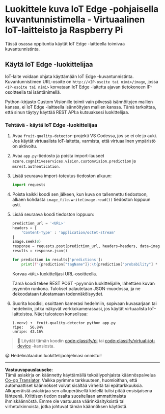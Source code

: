 <!--
CO_OP_TRANSLATOR_METADATA:
{
  "original_hash": "50151d9f9dce2801348a93880ef16d86",
  "translation_date": "2025-08-27T20:52:28+00:00",
  "source_file": "4-manufacturing/lessons/3-run-fruit-detector-edge/single-board-computer.md",
  "language_code": "fi"
}
-->
# Luokittele kuva IoT Edge -pohjaisella kuvantunnistimella - Virtuaalinen IoT-laitteisto ja Raspberry Pi

Tässä osassa oppituntia käytät IoT Edge -laitteella toimivaa kuvantunnistinta.

## Käytä IoT Edge -luokittelijaa

IoT-laite voidaan ohjata käyttämään IoT Edge -kuvantunnistinta. Kuvantunnistimen URL-osoite on `http://<IP-osoite tai nimi>/image`, jossa `<IP-osoite tai nimi>` korvataan IoT Edge -laitetta ajavan tietokoneen IP-osoitteella tai isäntänimellä.

Python-kirjasto Custom Visionille toimii vain pilvessä isännöityjen mallien kanssa, ei IoT Edge -laitteella isännöityjen mallien kanssa. Tämä tarkoittaa, että sinun täytyy käyttää REST API:a kutsuaksesi luokittelijaa.

### Tehtävä - käytä IoT Edge -luokittelijaa

1. Avaa `fruit-quality-detector`-projekti VS Codessa, jos se ei ole jo auki. Jos käytät virtuaalista IoT-laitetta, varmista, että virtuaalinen ympäristö on aktivoitu.

1. Avaa `app.py`-tiedosto ja poista import-lauseet `azure.cognitiveservices.vision.customvision.prediction` ja `msrest.authentication`.

1. Lisää seuraava import-toteutus tiedoston alkuun:

    ```python
    import requests
    ```

1. Poista kaikki koodi sen jälkeen, kun kuva on tallennettu tiedostoon, alkaen kohdasta `image_file.write(image.read())` tiedoston loppuun asti.

1. Lisää seuraava koodi tiedoston loppuun:

    ```python
    prediction_url = '<URL>'
    headers = {
        'Content-Type' : 'application/octet-stream'
    }
    image.seek(0)
    response = requests.post(prediction_url, headers=headers, data=image)
    results = response.json()
    
    for prediction in results['predictions']:
        print(f'{prediction["tagName"]}:\t{prediction["probability"] * 100:.2f}%')
    ```

    Korvaa `<URL>` luokittelijasi URL-osoitteella.

    Tämä koodi tekee REST POST -pyynnön luokittelijalle, lähettäen kuvan pyynnön runkona. Tulokset palautetaan JSON-muodossa, ja ne dekoodataan tulostamaan todennäköisyydet.

1. Suorita koodisi, osoittaen kamerasi hedelmiin, sopivaan kuvasarjaan tai hedelmiin, jotka näkyvät verkkokamerassasi, jos käytät virtuaalista IoT-laitteistoa. Näet tulosteen konsolissa:

    ```output
    (.venv) ➜  fruit-quality-detector python app.py
    ripe:   56.84%
    unripe: 43.16%
    ```

> 💁 Löydät tämän koodin [code-classify/pi](../../../../../4-manufacturing/lessons/3-run-fruit-detector-edge/code-classify/pi) tai [code-classify/virtual-iot-device](../../../../../4-manufacturing/lessons/3-run-fruit-detector-edge/code-classify/virtual-iot-device) -kansiosta.

😀 Hedelmälaadun luokittelijaohjelmasi onnistui!

---

**Vastuuvapauslauseke**:  
Tämä asiakirja on käännetty käyttämällä tekoälypohjaista käännöspalvelua [Co-op Translator](https://github.com/Azure/co-op-translator). Vaikka pyrimme tarkkuuteen, huomioithan, että automaattiset käännökset voivat sisältää virheitä tai epätarkkuuksia. Alkuperäistä asiakirjaa sen alkuperäisellä kielellä tulisi pitää ensisijaisena lähteenä. Kriittisen tiedon osalta suositellaan ammattimaista ihmiskäännöstä. Emme ole vastuussa väärinkäsityksistä tai virhetulkinnoista, jotka johtuvat tämän käännöksen käytöstä.